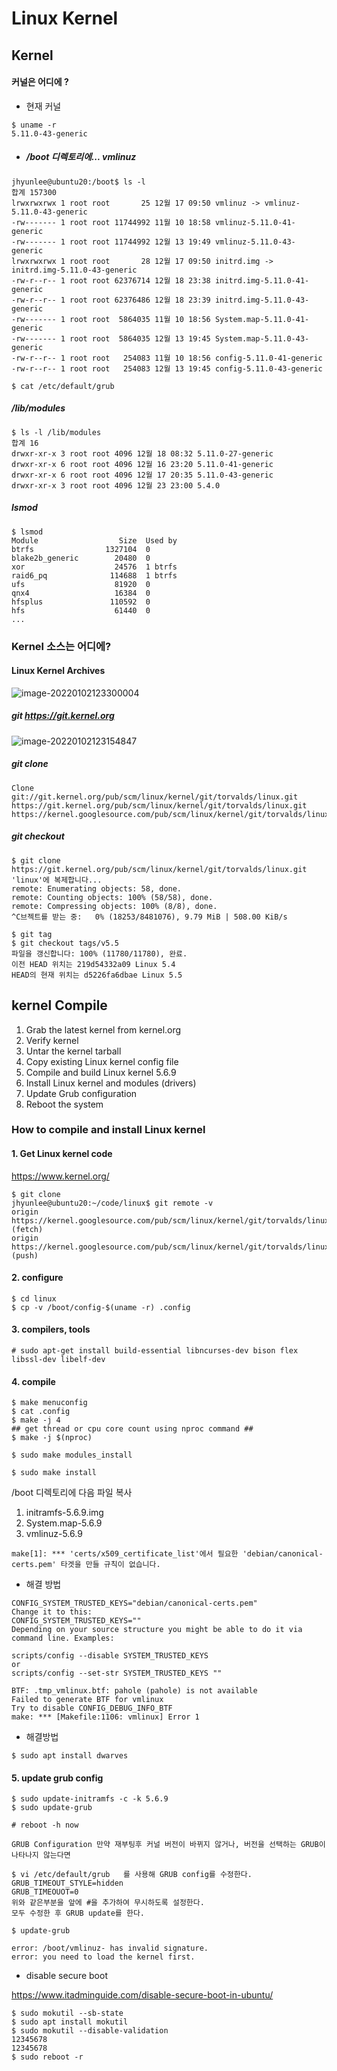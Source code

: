 # Linux Kernel

## Kernel 

#### 커널은 어디에 ?

* 현재 커널

```
$ uname -r
5.11.0-43-generic
```

* ##### /boot 디렉토리에... vmlinuz

```
jhyunlee@ubuntu20:/boot$ ls -l
합계 157300
lrwxrwxrwx 1 root root       25 12월 17 09:50 vmlinuz -> vmlinuz-5.11.0-43-generic
-rw------- 1 root root 11744992 11월 10 18:58 vmlinuz-5.11.0-41-generic
-rw------- 1 root root 11744992 12월 13 19:49 vmlinuz-5.11.0-43-generic
lrwxrwxrwx 1 root root       28 12월 17 09:50 initrd.img -> initrd.img-5.11.0-43-generic
-rw-r--r-- 1 root root 62376714 12월 18 23:38 initrd.img-5.11.0-41-generic
-rw-r--r-- 1 root root 62376486 12월 18 23:39 initrd.img-5.11.0-43-generic
-rw------- 1 root root  5864035 11월 10 18:56 System.map-5.11.0-41-generic
-rw------- 1 root root  5864035 12월 13 19:45 System.map-5.11.0-43-generic
-rw-r--r-- 1 root root   254083 11월 10 18:56 config-5.11.0-41-generic
-rw-r--r-- 1 root root   254083 12월 13 19:45 config-5.11.0-43-generic
```

`$ cat /etc/default/grub`

##### /lib/modules

```
$ ls -l /lib/modules
합계 16
drwxr-xr-x 3 root root 4096 12월 18 08:32 5.11.0-27-generic
drwxr-xr-x 6 root root 4096 12월 16 23:20 5.11.0-41-generic
drwxr-xr-x 6 root root 4096 12월 17 20:35 5.11.0-43-generic
drwxr-xr-x 3 root root 4096 12월 23 23:00 5.4.0
```

##### lsmod

```
$ lsmod 
Module                  Size  Used by
btrfs                1327104  0
blake2b_generic        20480  0
xor                    24576  1 btrfs
raid6_pq              114688  1 btrfs
ufs                    81920  0
qnx4                   16384  0
hfsplus               110592  0
hfs                    61440  0
...
```



### Kernel 소스는 어디에?

#### Linux Kernel Archives



![image-20220102123300004](img/kernelArchive.png)

##### git  https://git.kernel.org

![image-20220102123154847](img/git.jpg)

##### git  clone 

```
Clone
git://git.kernel.org/pub/scm/linux/kernel/git/torvalds/linux.git
https://git.kernel.org/pub/scm/linux/kernel/git/torvalds/linux.git
https://kernel.googlesource.com/pub/scm/linux/kernel/git/torvalds/linux.git
```

##### git checkout 

```
$ git clone https://git.kernel.org/pub/scm/linux/kernel/git/torvalds/linux.git
'linux'에 복제합니다...
remote: Enumerating objects: 58, done.
remote: Counting objects: 100% (58/58), done.
remote: Compressing objects: 100% (8/8), done.
^C브젝트를 받는 중:   0% (18253/8481076), 9.79 MiB | 508.00 KiB/s

$ git tag
$ git checkout tags/v5.5
파일을 갱신합니다: 100% (11780/11780), 완료.
이전 HEAD 위치는 219d54332a09 Linux 5.4
HEAD의 현재 위치는 d5226fa6dbae Linux 5.5
```





## kernel Compile

1. Grab the latest kernel from kernel.org
2. Verify kernel
3. Untar the kernel tarball
4. Copy existing Linux kernel config file
5. Compile and build Linux kernel 5.6.9
6. Install Linux kernel and modules (drivers)
7. Update Grub configuration
8. Reboot the system



### How to compile and install Linux kernel

#### 1. Get  Linux kernel code

https://www.kernel.org/

```
$ git clone  
jhyunlee@ubuntu20:~/code/linux$ git remote -v
origin	https://kernel.googlesource.com/pub/scm/linux/kernel/git/torvalds/linux.git (fetch)
origin	https://kernel.googlesource.com/pub/scm/linux/kernel/git/torvalds/linux.git (push)
```

#### 2. configure

```
$ cd linux
$ cp -v /boot/config-$(uname -r) .config
```



#### 3.  compilers,  tools

```
# sudo apt-get install build-essential libncurses-dev bison flex libssl-dev libelf-dev
```

#### 4. compile

```
$ make menuconfig
$ cat .config
$ make -j 4
## get thread or cpu core count using nproc command ##
$ make -j $(nproc)
```

```
$ sudo make modules_install
```

```
$ sudo make install
```

/boot 디렉토리에 다음 파일 복사

1. initramfs-5.6.9.img
2. System.map-5.6.9
3. vmlinuz-5.6.9

```
make[1]: *** 'certs/x509_certificate_list'에서 필요한 'debian/canonical-certs.pem' 타겟을 만들 규칙이 없습니다. 
```

* 해결 방법

```
CONFIG_SYSTEM_TRUSTED_KEYS="debian/canonical-certs.pem"
Change it to this:
CONFIG_SYSTEM_TRUSTED_KEYS=""
Depending on your source structure you might be able to do it via command line. Examples:

scripts/config --disable SYSTEM_TRUSTED_KEYS
or
scripts/config --set-str SYSTEM_TRUSTED_KEYS ""
```



```
BTF: .tmp_vmlinux.btf: pahole (pahole) is not available
Failed to generate BTF for vmlinux
Try to disable CONFIG_DEBUG_INFO_BTF
make: *** [Makefile:1106: vmlinux] Error 1
```

* 해결방법

```
$ sudo apt install dwarves
```



#### 5. update grub config

```
$ sudo update-initramfs -c -k 5.6.9
$ sudo update-grub
```

```
# reboot -h now
```

```
GRUB Configuration 만약 재부팅후 커널 버전이 바뀌지 않거나, 버전을 선택하는 GRUB이 나타나지 않는다면

$ vi /etc/default/grub   를 사용해 GRUB config를 수정한다.
GRUB_TIMEOUT_STYLE=hidden
GRUB_TIMEOUOT=0
위와 같은부분을 앞에 #을 추가하여 무시하도록 설정한다.
모두 수정한 후 GRUB update를 한다.

$ update-grub
```



```
error: /boot/vmlinuz- has invalid signature.
error: you need to load the kernel first.
```

* disable secure boot

https://www.itadminguide.com/disable-secure-boot-in-ubuntu/

```
$ sudo mokutil --sb-state
$ sudo apt install mokutil
$ sudo mokutil --disable-validation
12345678
12345678
$ sudo reboot -r
```

